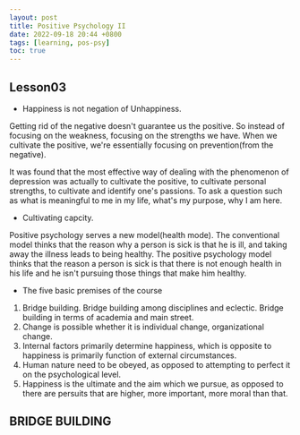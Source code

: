 ```yaml
---
layout: post
title: Positive Psychology II
date: 2022-09-18 20:44 +0800
tags: [learning, pos-psy]
toc: true
---
```


## Lesson03

- Happiness is not negation of Unhappiness.

Getting rid of the negative doesn't guarantee us the positive. So instead of focusing on the weakness, focusing on the strengths we have. When we cultivate the positive, we're essentially focusing on prevention(from the negative).

It was found that the most effective way of dealing with the phenomenon of depression was actually to cultivate the positive, to cultivate personal strengths, to cultivate and identify one's passions. To ask a question such as what is meaningful to me in my life, what's my purpose, why I am here.

- Cultivating capcity.

Positive psychology serves a new model(health mode). The conventional model thinks that the reason why a person is sick is that he is ill, and taking away the illness leads to being healthy. The positive psychology model thinks that the reason a person is sick is that there is not enough health in his life and he isn't pursuing those things that make him healthy.

- The five basic premises of the course

1. Bridge building. Bridge building among disciplines and eclectic. Bridge building in terms of academia and main street.
2. Change is possible whether it is individual change, organizational change.
3. Internal factors primarily determine happiness, which is opposite to happiness is primarily function of external circumstances.
4. Human nature need to be obeyed, as opposed to attempting to perfect it on the psychological level.
5. Happiness is the ultimate and the aim which we pursue, as opposed to there are persuits that are higher, more important, more moral than that.

## BRIDGE BUILDING



